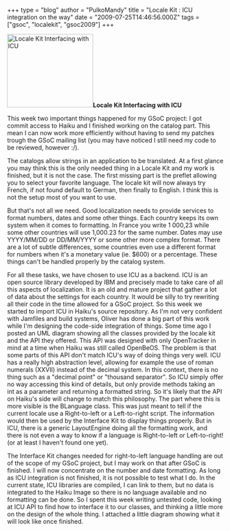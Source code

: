 +++
type = "blog"
author = "PulkoMandy"
title = "Locale Kit : ICU integration on the way"
date = "2009-07-25T14:46:56.000Z"
tags = ["gsoc", "localekit", "gsoc2009"]
+++

<span class="inline inline-left"><a href="/images/locale_kit_interfacing_icu"><img src="/files/screenshots/ICU_Interfacing.thumbnail.png" alt="Locale Kit Interfacing with ICU" title="Locale Kit Interfacing with ICU"  class="image image-thumbnail " width="200" height="171" /></a><span class="caption" style="width: 198px;"><strong>Locale Kit Interfacing with ICU</strong></span></span>

This week two important things happened for my GSoC project: I got commit access to Haiku and I finished working on the catalog part. This mean I can now work more efficiently without having to send my patches trough the GSoC mailing list (you may have noticed I still need my code to be reviewed, however :/).

The catalogs allow strings in an application to be translated. At a first glance you may think this is the only needed thing in a Locale Kit and my work is finished, but it is not the case. The first missing part is the preflet allowing you to select your favorite language. The locale kit will now always try French, if not found default to German, then finally to English. I think this is not the setup most of you want to use.

<!--more-->

But that's not all we need. Good localization needs to provide services to format numbers, dates and some other things. Each country keeps its own system when it comes to formatting. In France you write 1 000,23 while some other countries will use 1,000.23 for the same number. Dates may use YYYY/MM/DD or DD/MM/YYYY or some other more complex format. There are a lot of subtle differences, some countries even use a different format for numbers when it's a monetary value (ie. $600) or a percentage. These things can't be handled properly by the catalog system.

For all these tasks, we have chosen to use ICU as a backend. ICU is an open source library developed by IBM and precisely made to take care of all this aspects of localization. It is an old and mature project that gather a lot of data about the settings for each country. It would be silly to try rewriting all their code in the time allowed for a GSoC project. So this week we started to import ICU in Haiku's source repository. As I'm not very confident with Jamfiles and build systems, Oliver has done a big part of this work while I'm designing the code-side integration of things. Some time ago I posted an UML diagram showing all the classes provided by the locale kit and the API they offered. This API was designed with only OpenTracker in mind at a time when Haiku was still called OpenBeOS. The problem is that some parts of this API don't match ICU's way of doing things very well. ICU has a really high abstraction level, allowing for example the use of roman numerals (XXVII) instead of the decimal system. In this context, there is no thing such as a "decimal point" or "thousand separator". So ICU simply offer no way accessing this kind of details, but only provide methods taking an int as a parameter and returning a formatted string. So it's likely that the API on Haiku's side will change to match this philosophy. The part where this is more visible is the BLanguage class. This was just meant to tell if the current locale use a Right-to-left or a Left-to-right script. The information would then be used by the Interface Kit to display things properly. But in ICU, there is a generic LayoutEngine doing all the formatting work, and there is not even a way to know if a language is Right-to-left or Left-to-right! (or at least I haven't found one yet).

The Interface Kit changes needed for right-to-left language handling are out of the scope of my GSoC project, but I may work on that after GSoC is finished. I will now concentrate on the number and date formatting. As long as ICU integration is not finished, it is not possible to test what I do. In the current state, ICU libraries are compiled, I can link to them, but no data is integrated to the Haiku Image so there is no language available and no formatting can be done. So I spent this week writing untested code, looking at ICU API to find how to interface it to our classes, and thinking a little more on the design of the whole thing. I attached a little diagram showing what it will look like once finished.